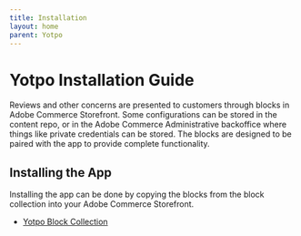 ```yaml
---
title: Installation
layout: home
parent: Yotpo
---
```


# Yotpo Installation Guide

Reviews and other concerns are presented to customers through blocks in Adobe Commerce Storefront. Some configurations can be stored in the content repo, or in the Adobe Commerce Administrative backoffice where things like private credentials can be stored. The blocks are designed to be paired with the app to provide complete functionality.

## Installing the App

Installing the app can be done by copying the blocks from the block collection into your Adobe Commerce Storefront.

* [Yotpo Block Collection](https://github.com/BlueAcornInc/aio-commerce-yotpo-blocks)